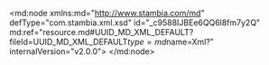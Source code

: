 <?xml version="1.0" encoding="UTF-8"?>
<md:node xmlns:md="http://www.stambia.com/md" defType="com.stambia.xml.xsd" id="_c9588IJBEe6QQ6l8fm7y2Q" md:ref="resource.md#UUID_MD_XML_DEFAULT?fileId=UUID_MD_XML_DEFAULT$type=md$name=Xml?" internalVersion="v2.0.0">
  <attribute defType="com.stambia.xml.xsd.xsdReverseVersion" id="_c-ADkIJBEe6QQ6l8fm7y2Q" value="1"/>
  <attribute defType="com.stambia.xml.xsd.xsdPath" id="_mEd46oJBEe6QQ6l8fm7y2Q" value=""/>
  <attribute defType="com.stambia.xml.xsd.xmlPath" id="_p0JPkIJBEe6QQ6l8fm7y2Q" value="%{env:workspace_loc}%/workspace/file/cena.xml"/>
  <node defType="com.stambia.xml.root" id="_mEd404JBEe6QQ6l8fm7y2Q" name="ArrayOfCenaZlota">
    <attribute defType="com.stambia.xml.root.originalType" id="_mEd41IJBEe6QQ6l8fm7y2Q" value="ArrayOfCenaZlota"/>
    <node defType="com.stambia.xml.sequence" id="_mEd41YJBEe6QQ6l8fm7y2Q">
      <attribute defType="com.stambia.xml.sequence.position" id="_mEd41oJBEe6QQ6l8fm7y2Q" value="0"/>
      <node defType="com.stambia.xml.element" id="_mEd414JBEe6QQ6l8fm7y2Q" name="CenaZlota">
        <attribute defType="com.stambia.xml.element.originalType" id="_mEd42IJBEe6QQ6l8fm7y2Q" value="CenaZlota"/>
        <attribute defType="com.stambia.xml.element.minOccurs" id="_mEd42YJBEe6QQ6l8fm7y2Q" value="0"/>
        <attribute defType="com.stambia.xml.element.maxOccurs" id="_mEd42oJBEe6QQ6l8fm7y2Q" value="1"/>
        <node defType="com.stambia.xml.sequence" id="_mEd424JBEe6QQ6l8fm7y2Q">
          <attribute defType="com.stambia.xml.sequence.position" id="_mEd43IJBEe6QQ6l8fm7y2Q" value="0"/>
          <node defType="com.stambia.xml.element" id="_mEd43YJBEe6QQ6l8fm7y2Q" name="Data">
            <attribute defType="com.stambia.xml.element.originalType" id="_mEd43oJBEe6QQ6l8fm7y2Q" value="Data"/>
            <attribute defType="com.stambia.xml.element.minOccurs" id="_mEd434JBEe6QQ6l8fm7y2Q" value="0"/>
            <attribute defType="com.stambia.xml.element.maxOccurs" id="_mEd44IJBEe6QQ6l8fm7y2Q" value="1"/>
            <attribute defType="com.stambia.xml.element.type" id="_mEd44YJBEe6QQ6l8fm7y2Q" value="date"/>
          </node>
          <node defType="com.stambia.xml.element" id="_mEd44oJBEe6QQ6l8fm7y2Q" name="Cena">
            <attribute defType="com.stambia.xml.element.originalType" id="_mEd444JBEe6QQ6l8fm7y2Q" value="Cena"/>
            <attribute defType="com.stambia.xml.element.minOccurs" id="_mEd45IJBEe6QQ6l8fm7y2Q" value="0"/>
            <attribute defType="com.stambia.xml.element.maxOccurs" id="_mEd45YJBEe6QQ6l8fm7y2Q" value="1"/>
            <attribute defType="com.stambia.xml.element.type" id="_mEd45oJBEe6QQ6l8fm7y2Q" value="float"/>
          </node>
        </node>
      </node>
    </node>
  </node>
</md:node>